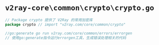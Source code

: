 # `v2ray-core\common\crypto\crypto.go`

```go
// Package crypto 提供了 V2Ray 的常用加密库
package crypto // import "v2ray.com/core/common/crypto"

//go:generate go run v2ray.com/core/common/errors/errorgen
// 使用go:generate指令运行errorgen工具，生成错误处理相关的代码
```